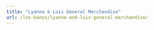```yaml
---
title: "Lyanna & Luis General Merchandise"
url: /los-banos/lyanna-and-luis-general-merchandise/
---
```

